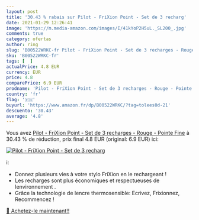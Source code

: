 ```yaml
---
layout: post
title: '30.43 % rabais sur Pilot - FriXion Point - Set de 3 recharg'
date: 2021-01-29 12:26:41
image: 'https://m.media-amazon.com/images/I/41kYoP2H5uL._SL200_.jpg'
comments: true
category: ofertas
author: ring
slug: 'B00522WRKC-fr Pilot - FriXion Point - Set de 3 recharges - Rouge -...'
sku: 'B00522WRKC-fr'
tags: [  ]
actualPrice: 4.8 EUR
currency: EUR
price: 4.8
comparePrice: 6.9 EUR
prodname: 'Pilot - FriXion Point - Set de 3 recharges - Rouge - Pointe Fine'
country: 'fr'
flag: '🇫🇷'
buyurl: 'https://www.amazon.fr/dp/B00522WRKC/?tag=tolees0d-21'
descuento: '30.43'
average: '4.8'
---
```


Vous avez [Pilot - FriXion Point - Set de 3 recharges - Rouge - Pointe Fine](https://www.amazon.fr/dp/B00522WRKC/?tag=tolees0d-21)  à  30.43 % de réduction, prix final  4.8 EUR (original: 6.9 EUR) ici:

[![Pilot - FriXion Point - Set de 3 recharg](https://m.media-amazon.com/images/I/41kYoP2H5uL._SL200_.jpg)](https://www.amazon.fr/dp/B00522WRKC/?tag=tolees0d-21)

ℹ️:

- Donnez plusieurs vies à votre stylo FriXion en le rechargeant !
- Les recharges sont plus économiques et respectueuses de lenvironnement .
- Grâce la technologie de lencre thermosensible: Ecrivez, Frixionnez, Recommencez !

[🛒 Achetez-le maintenant!!](https://www.amazon.fr/dp/B00522WRKC/?tag=tolees0d-21)
